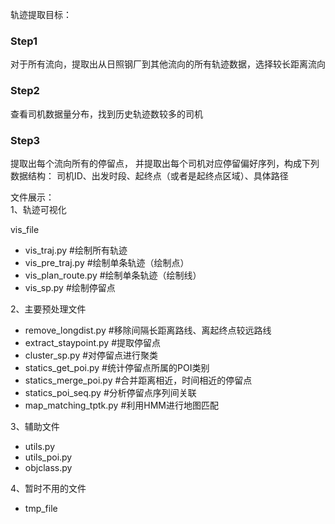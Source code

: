 轨迹提取目标：
### Step1
对于所有流向，提取出从日照钢厂到其他流向的所有轨迹数据，选择较长距离流向
### Step2
查看司机数据量分布，找到历史轨迹数较多的司机
### Step3
提取出每个流向所有的停留点， 并提取出每个司机对应停留偏好序列，构成下列数据结构：
司机ID、出发时段、起终点（或者是起终点区域）、具体路径

文件展示：  
1、轨迹可视化

vis_file
- vis_traj.py #绘制所有轨迹
- vis_pre_traj.py #绘制单条轨迹（绘制点）
- vis_plan_route.py #绘制单条轨迹（绘制线）
- vis_sp.py #绘制停留点

2、主要预处理文件
- remove_longdist.py #移除间隔长距离路线、离起终点较远路线
- extract_staypoint.py #提取停留点
- cluster_sp.py #对停留点进行聚类
- statics_get_poi.py #统计停留点所属的POI类别
- statics_merge_poi.py #合并距离相近，时间相近的停留点
- statics_poi_seq.py #分析停留点序列间关联
- map_matching_tptk.py #利用HMM进行地图匹配

3、辅助文件
- utils.py
- utils_poi.py 
- objclass.py

4、暂时不用的文件
- tmp_file
